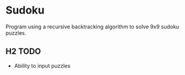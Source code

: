 # Sudoku
Program using a recursive backtracking algorithm to solve 9x9 sudoku puzzles.

## H2 TODO
- Ability to input puzzles
